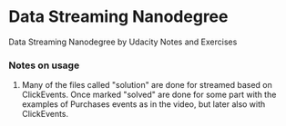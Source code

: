 # Data Streaming Nanodegree
Data Streaming Nanodegree by Udacity Notes and Exercises

### Notes on usage
1. Many of the files called "solution" are done for streamed based on ClickEvents. Once marked "solved" are done for some part with the examples of Purchases events as in the video, but later also with ClickEvents.
